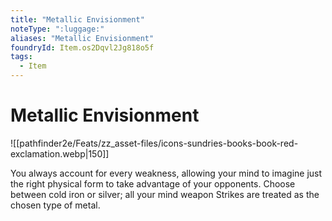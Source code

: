 ```yaml
---
title: "Metallic Envisionment"
noteType: ":luggage:"
aliases: "Metallic Envisionment"
foundryId: Item.os2Dqvl2Jg818o5f
tags:
  - Item
---
```


# Metallic Envisionment
![[pathfinder2e/Feats/zz_asset-files/icons-sundries-books-book-red-exclamation.webp|150]]

You always account for every weakness, allowing your mind to imagine just the right physical form to take advantage of your opponents. Choose between cold iron or silver; all your mind weapon Strikes are treated as the chosen type of metal.
